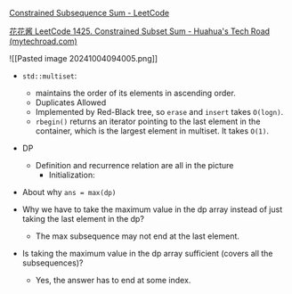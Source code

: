 [Constrained Subsequence Sum - LeetCode](https://leetcode.com/problems/constrained-subsequence-sum/description/)

[花花酱 LeetCode 1425. Constrained Subset Sum - Huahua's Tech Road (mytechroad.com)](https://zxi.mytechroad.com/blog/dynamic-programming/leetcode-1425-constrained-subset-sum/)

![[Pasted image 20241004094005.png]]

- `std::multiset`: 
	- maintains the order of its elements in ascending order. 
	- Duplicates Allowed
	- Implemented by Red-Black tree, so `erase` and `insert` takes `O(logn)`. 
	- `rbegin()` returns an iterator pointing to the last element in the container, which is the largest element in multiset. It takes `O(1)`. 

- DP
	- Definition and recurrence relation are all in the picture
		- Initialization: 
- About why `ans = max(dp)`
- Why we have to take the maximum value in the dp array instead of just taking the last element in the dp? 
	- The max subsequence may not end at the last element.
- Is taking the maximum value in the dp array sufficient (covers all the subsequences)?
	- Yes, the answer has to end at some index. 